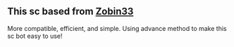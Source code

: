 ## This sc based from [Zobin33](https://github.com/Zobin33/anu-wabot)

More compatible, efficient, and simple.
Using advance method to make this sc bot easy to use!
##
